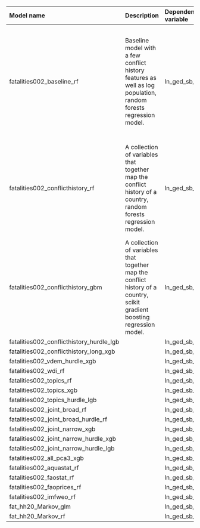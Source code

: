 | Model name                               | Description                                                                                                               | Dependent variable   | Queryset                            | Algorithm                 | Long description                                                                                                                                                                                                                                                                                                                                                                                                                                                                                                                                                                                                                         | PCA   |
|:-----------------------------------------|:--------------------------------------------------------------------------------------------------------------------------|:---------------------|:------------------------------------|:--------------------------|:-----------------------------------------------------------------------------------------------------------------------------------------------------------------------------------------------------------------------------------------------------------------------------------------------------------------------------------------------------------------------------------------------------------------------------------------------------------------------------------------------------------------------------------------------------------------------------------------------------------------------------------------|:------|
| fatalities002_baseline_rf                | Baseline model with a few conflict history features as well as log population, random forests regression model.           | ln_ged_sb_dep        | fatalities002_baseline              | XGBRFRegressor            | A very simple model with only five data columns (each column representing one feature): The number of fatalities in the same country at $t-1$, three decay functions of time since there was at least five fatalities in a single month, for each of the UCDP conflict types -- state-based, one-sided, or non-state conflict -- and log population size (Hegre2020RP,Pettersson2021JPR).The features in the baseline are included in all the models described below. This ensures that all models in the ensemble provides at least moderately good predictions, while guaranteeing diversity in feature sets and modelling approaches. | False |
| fatalities002_conflicthistory_rf         | A collection of variables that together map the conflict history of a country, random forests regression model.           | ln_ged_sb_dep        | fatalities002_conflict_history      | XGBRFRegressor            | A collection of variables that together map the conflict history of a country. The features include lagged dependent variables for each conflict type as coded by the UCDP (state-based, one-sided, or non-state) for up to each of the preceding six months, decay functions of time since conflict caused 5, 100, and 500 deaths in a month, for each type of violence, whether ACLED (https://doi.org/10.1177/0022343310378914 recorded similar violence, and whether there was recent violence in any neighboring countries.                                                                                                         | False |
| fatalities002_conflicthistory_gbm        | A collection of variables that together map the conflict history of a country, scikit gradient boosting regression model. | ln_ged_sb_dep        | fatalities002_conflict_history      | GradientBoostingRegressor |                                                                                                                                                                                                                                                                                                                                                                                                                                                                                                                                                                                                                                          | False |
| fatalities002_conflicthistory_hurdle_lgb |                                                                                                                           | ln_ged_sb_dep        | fatalities002_conflict_history      | HurdleRegression          |                                                                                                                                                                                                                                                                                                                                                                                                                                                                                                                                                                                                                                          | False |
| fatalities002_conflicthistory_long_xgb   |                                                                                                                           | ln_ged_sb_dep        | fatalities002_conflict_history_long | XGBRegressor              |                                                                                                                                                                                                                                                                                                                                                                                                                                                                                                                                                                                                                                          | False |
| fatalities002_vdem_hurdle_xgb            |                                                                                                                           | ln_ged_sb_dep        | fatalities002_vdem_short            | HurdleRegression          |                                                                                                                                                                                                                                                                                                                                                                                                                                                                                                                                                                                                                                          | False |
| fatalities002_wdi_rf                     |                                                                                                                           | ln_ged_sb_dep        | fatalities002_wdi_short             | XGBRFRegressor            |                                                                                                                                                                                                                                                                                                                                                                                                                                                                                                                                                                                                                                          | False |
| fatalities002_topics_rf                  |                                                                                                                           | ln_ged_sb_dep        | fatalities002_topics                | XGBRFRegressor            |                                                                                                                                                                                                                                                                                                                                                                                                                                                                                                                                                                                                                                          | False |
| fatalities002_topics_xgb                 |                                                                                                                           | ln_ged_sb_dep        | fatalities002_topics                | XGBRegressor              |                                                                                                                                                                                                                                                                                                                                                                                                                                                                                                                                                                                                                                          | False |
| fatalities002_topics_hurdle_lgb          |                                                                                                                           | ln_ged_sb_dep        | fatalities002_topics                | HurdleRegression          |                                                                                                                                                                                                                                                                                                                                                                                                                                                                                                                                                                                                                                          | False |
| fatalities002_joint_broad_rf             |                                                                                                                           | ln_ged_sb_dep        | fatalities002_joint_broad           | XGBRFRegressor            |                                                                                                                                                                                                                                                                                                                                                                                                                                                                                                                                                                                                                                          | False |
| fatalities002_joint_broad_hurdle_rf      |                                                                                                                           | ln_ged_sb_dep        | fatalities002_joint_broad           | HurdleRegression          |                                                                                                                                                                                                                                                                                                                                                                                                                                                                                                                                                                                                                                          | False |
| fatalities002_joint_narrow_xgb           |                                                                                                                           | ln_ged_sb_dep        | fatalities002_joint_narrow          | XGBRFRegressor            |                                                                                                                                                                                                                                                                                                                                                                                                                                                                                                                                                                                                                                          | False |
| fatalities002_joint_narrow_hurdle_xgb    |                                                                                                                           | ln_ged_sb_dep        | fatalities002_joint_narrow          | HurdleRegression          |                                                                                                                                                                                                                                                                                                                                                                                                                                                                                                                                                                                                                                          | False |
| fatalities002_joint_narrow_hurdle_lgb    |                                                                                                                           | ln_ged_sb_dep        | fatalities002_joint_narrow          | HurdleRegression          |                                                                                                                                                                                                                                                                                                                                                                                                                                                                                                                                                                                                                                          | False |
| fatalities002_all_pca3_xgb               |                                                                                                                           | ln_ged_sb_dep        | fatalities002_all_features          | XGBRegressor              |                                                                                                                                                                                                                                                                                                                                                                                                                                                                                                                                                                                                                                          | True  |
| fatalities002_aquastat_rf                |                                                                                                                           | ln_ged_sb_dep        | fatalities002_aquastat              | XGBRFRegressor            |                                                                                                                                                                                                                                                                                                                                                                                                                                                                                                                                                                                                                                          | False |
| fatalities002_faostat_rf                 |                                                                                                                           | ln_ged_sb_dep        | fatalities002_faostat               | XGBRFRegressor            |                                                                                                                                                                                                                                                                                                                                                                                                                                                                                                                                                                                                                                          | False |
| fatalities002_faoprices_rf               |                                                                                                                           | ln_ged_sb_dep        | fatalities002_faoprices             | XGBRFRegressor            |                                                                                                                                                                                                                                                                                                                                                                                                                                                                                                                                                                                                                                          | False |
| fatalities002_imfweo_rf                  |                                                                                                                           | ln_ged_sb_dep        | fatalities002_imfweo                | XGBRFRegressor            |                                                                                                                                                                                                                                                                                                                                                                                                                                                                                                                                                                                                                                          | False |
| fat_hh20_Markov_glm                      |                                                                                                                           | ln_ged_sb_dep        | fatalities002_joint_narrow          | Rscript                   |                                                                                                                                                                                                                                                                                                                                                                                                                                                                                                                                                                                                                                          | False |
| fat_hh20_Markov_rf                       |                                                                                                                           | ln_ged_sb_dep        | fatalities002_joint_narrow          | Rscript                   |                                                                                                                                                                                                                                                                                                                                                                                                                                                                                                                                                                                                                                          | False |